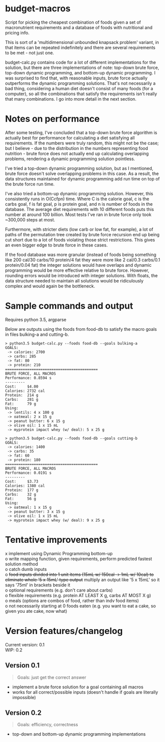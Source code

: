 # budget-macros

Script for picking the cheapest combination of foods given a set of macronutrient requirements and a database of foods with nutritional and pricing info.

This is sort of a 'multidimensional unbounded knapsack problem' variant, in that items can be repeated indefinitely and there are several requirements to be met - not just one.

budget-calc.py contains code for a lot of different implementations for the solution, but there are three implementations of note: top-down brute force, top-down dynamic programming, and bottom-up dynamic programming. I was surprised to find that, with reasonable inputs, brute force actually outperforms the dynamic programming solutions. That's not necessarily a bad thing, considering a human diet doesn't consist of many foods (for a computer), so all the combinations that satisfy the requirements isn't really that many combinations. I go into more detail in the next section.

# Notes on performance

After some testing, I've concluded that a top-down brute force algorithm is actually best for performance for calculating a diet satisfying all requirements. If the numbers were truly random, this might not be the case; but I believe - due to the distribution in the numbers representing food nutrition - brute force does not actually end up calculating overlapping problems, rendering a dynamic programming solution pointless.

I've tried a top-down dynamic programming solution, but as I mentioned, brute force doesn't solve overlapping problems in this case. As a result, the data structures maintained for dynamic programming add run time on top of the brute force run time.

I've also tried a bottom-up dynamic programming solution. However, this consistently runs in O(Ccfpn) time. Where C is the calorie goal, c is the carbs goal, f is fat goal, p is protein goal, and n is number of foods in the database. The average diet requirements with 10 different foods puts this number at around 100 billion. Most tests I've ran in brute force only took ~300,000 steps at most.

Furthermore, with stricter diets (low carb or low fat, for example), a lot of paths of the permutation tree created by brute force recursion end up being cut short due to a lot of foods violating those strict restrictions. This gives an even bigger edge to brute force in these cases.

If the food database was more granular (instead of foods being something like 200 cal/30 carbs/10 protein/4 fat they were more like 2 cal/0.3 carbs/0.1 protein/0.04 fat) the integer solutions would have overlaps and dynamic programming would be more effective relative to brute force. However, rounding errors would be introduced with integer solutions. With floats, the data structure needed to maintain all solutions would be ridiculously complex and would again be the bottleneck.

# Sample commands and output

Requires python 3.5, argparse

Below are outputs using the foods from food-db to satisfy the macro goals in files bulking-a and cutting-b.

```
> python3.5 budget-calc.py --foods food-db --goals bulking-a
GOALS:
 -> calories: 2700
 -> carbs: 285
 -> fat: 80
 -> protein: 210
==========================================
BRUTE FORCE, ALL MACROS
Performance: 0.8594 s
---------
Cost:     $4.00
Calories: 2732 cal
Protein:  214 g
Carbs:    281 g
Fat:      79 g
Using:
 -> lentils: 4 x 100 g
 -> oatmeal: 2 x 15 g
 -> peanut butter: 6 x 15 g
 -> olive oil: 1 x 15 mL
 -> myprotein impact whey (w/ deal): 5 x 25 g

> python3.5 budget-calc.py --foods food-db --goals cutting-b
GOALS:
 -> calories: 1400
 -> carbs: 35
 -> fat: 60
 -> protein: 180
==========================================
BRUTE FORCE, ALL MACROS
Performance: 0.0191 s
---------
Cost:     $3.73
Calories: 1380 cal
Protein:  177 g
Carbs:    32 g
Fat:      56 g
Using:
 -> oatmeal: 1 x 15 g
 -> peanut butter: 3 x 15 g
 -> olive oil: 1 x 15 mL
 -> myprotein impact whey (w/ deal): 9 x 25 g
```

# Tentative improvements

x implement using Dynamic Programming bottom-up  
o write mapping function, given requirements, perform predicted fastest solution method  
o catch dumb inputs  
o ~~food inputs divided into 1 unit items (15mL w/ 150cal -> 1mL w/ 10cal) to eliminate whole '5 x 15mL' type output~~ multiply an output like '5 x 15mL' so it says '75ml' in brackets beside it  
o optional requirements (e.g. don't care about carbs)  
o flexible requirements (e.g. protein AT LEAST X g, carbs AT MOST X g)  
o meals (options are combos of food, rather than indv food items)  
o not necessarily starting at 0 foods eaten (e.g. you want to eat a cake, so given you ate cake, now what)  

# Version features/changelog

Current version: 0.1  
WIP: 0.2

## Version 0.1

> Goals: just get the correct answer

- implement a brute force solution for a goal containing all macros
- works for all correct/possible inputs (doesn't handle if goals are literally impossible)

## Version 0.2

> Goals: efficiency, correctness

- top-down and bottom-up dynamic programming implementations
